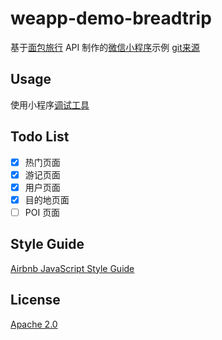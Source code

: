 # weapp-demo-breadtrip

基于[面包旅行](http://breadtrip.com/) API 制作的[微信小程序](https://mp.weixin.qq.com/debug/wxadoc/dev/index.html)示例
[git来源](https://github.com/romoo/weapp-demo-breadtrip)
## Usage

使用小程序[调试工具](https://mp.weixin.qq.com/debug/wxadoc/dev/devtools/download.html)

## Todo List

- [x] 热门页面
- [x] 游记页面
- [x] 用户页面
- [x] 目的地页面
- [ ] POI 页面

## Style Guide

[Airbnb JavaScript Style Guide](https://github.com/airbnb/javascript)

## License

[Apache 2.0](LICENSE)
